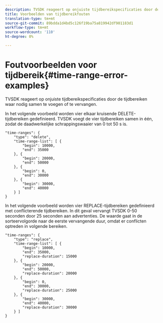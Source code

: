 ```yaml
---
description: TVSDK reageert op onjuiste tijdbereikspecificaties door de tijdbereiken waar nodig samen te voegen of te vervangen.
title: Voorbeelden van tijdbereikfouten
translation-type: tm+mt
source-git-commit: 89bdda1d4bd5c126f19ba75a819942df901183d1
workflow-type: tm+mt
source-wordcount: '110'
ht-degree: 0%

---
```



# Foutvoorbeelden voor tijdbereik{#time-range-error-examples}

TVSDK reageert op onjuiste tijdbereikspecificaties door de tijdbereiken waar nodig samen te voegen of te vervangen.

In het volgende voorbeeld worden vier elkaar kruisende DELETE-tijdbereiken gedefinieerd. TVSDK voegt de vier tijdbereiken samen in één, zodat de daadwerkelijke schrappingswaaier van 0 tot 50 s is.

```
"time-ranges": {
    "type": "delete",
    "time-range-list": [ {
        "begin": 10000,
        "end": 35000
    }, {
        "begin": 20000,
        "end": 50000
    }, {
        "begin": 0,
        "end": 30000
    }, {
        "begin": 30000,
        "end": 40000
    } ]
}
```

In het volgende voorbeeld worden vier REPLACE-tijdbereiken gedefinieerd met conflicterende tijdbereiken. In dit geval vervangt TVSDK 0-50 seconden door 25 seconden aan advertenties. De waarde gaat in de sorteervolgorde naar de eerste vervangende duur, omdat er conflicten optreden in volgende bereiken.

```
"time-ranges": {
    "type": "replace",
    "time-range-list": [ {
        "begin": 10000,
        "end": 35000,
        "replace-duration": 15000
    }, {
        "begin": 20000,
        "end": 50000,
        "replace-duration": 20000
    }, {
        "begin": 0,
        "end": 30000,
        "replace-duration": 25000
    }, {
        "begin": 30000,
        "end": 40000,
        "replace-duration": 30000
    } ]
}
```

